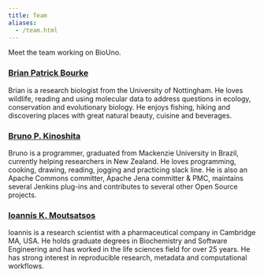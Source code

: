 ```yaml
---
title: Team
aliases:
  - /team.html
---
```


Meet the team working on BioUno.

### [Brian Patrick Bourke](https://github.com/rocherbpb)

Brian is a research biologist from the University of Nottingham. He loves wildlife, reading and using molecular data to address questions in ecology, conservation and evolutionary biology. He enjoys fishing, hiking and discovering places with great natural beauty, cuisine and beverages.

### [Bruno P. Kinoshita](https://github.com/kinow)

Bruno is a programmer, graduated from Mackenzie University in Brazil, currently helping researchers in New Zealand.
He loves programming, cooking, drawing, reading, jogging and practicing slack line. He is also an Apache Commons
committer, Apache Jena committer &amp; PMC, maintains several Jenkins plug-ins and contributes to several other
Open Source projects.

### [Ioannis K. Moutsatsos](https://github.com/imoutsatsos)

Ioannis is a research scientist with a pharmaceutical company in Cambridge MA, USA. He holds graduate degrees in Biochemistry and Software Engineering and has worked in the life sciences field for over 25 years. He has strong interest in reproducible research, metadata and computational workflows. 

